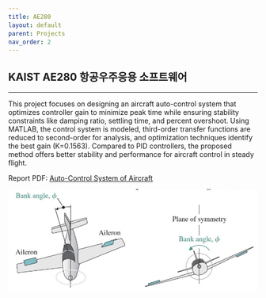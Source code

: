 ```yaml
---
title: AE280
layout: default
parent: Projects
nav_order: 2
---
```


## KAIST AE280 항공우주응용 소프트웨어  

---

This project focuses on designing an aircraft auto-control system that optimizes controller gain to minimize peak time while ensuring stability constraints like damping ratio, settling time, and percent overshoot. Using MATLAB, the control system is modeled, third-order transfer functions are reduced to second-order for analysis, and optimization techniques identify the best gain (K=0.1563). Compared to PID controllers, the proposed method offers better stability and performance for aircraft control in steady flight.  

Report PDF: [Auto-Control System of Aircraft](https://github.com/seoyoonkims/seoyoonkims.github.io/blob/main/docs/pdf/AE280_Term_Project.pdf)  

![1](../images/AE280/1.jpg)
